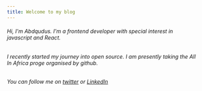 ```yaml
---
title: Welcome to my blog
---
```


###### Hi, I'm Abdqudus. I'm a frontend developer with special interest in javascript and React. 
###### I recently started my journey into open source. I am presently taking the All In Africa proge organised by github.
###### You can follow me on [twitter](https://twitter.com/abdkhudus) or [LinkedIn](https://linkedin.com/in/abdqudus-gbadamosi)
